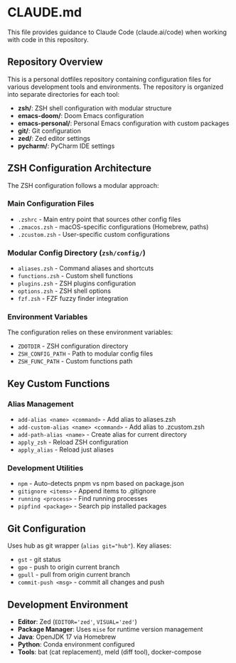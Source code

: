 # CLAUDE.md

This file provides guidance to Claude Code (claude.ai/code) when working with code in this repository.

## Repository Overview

This is a personal dotfiles repository containing configuration files for various development tools and environments. The repository is organized into separate directories for each tool:

- **zsh/**: ZSH shell configuration with modular structure
- **emacs-doom/**: Doom Emacs configuration
- **emacs-personal/**: Personal Emacs configuration with custom packages
- **git/**: Git configuration
- **zed/**: Zed editor settings
- **pycharm/**: PyCharm IDE settings

## ZSH Configuration Architecture

The ZSH configuration follows a modular approach:

### Main Configuration Files
- `.zshrc` - Main entry point that sources other config files
- `.zmacos.zsh` - macOS-specific configurations (Homebrew, paths)
- `.zcustom.zsh` - User-specific custom configurations

### Modular Config Directory (`zsh/config/`)
- `aliases.zsh` - Command aliases and shortcuts
- `functions.zsh` - Custom shell functions
- `plugins.zsh` - ZSH plugins configuration
- `options.zsh` - ZSH shell options
- `fzf.zsh` - FZF fuzzy finder integration

### Environment Variables
The configuration relies on these environment variables:
- `ZDOTDIR` - ZSH configuration directory
- `ZSH_CONFIG_PATH` - Path to modular config files
- `ZSH_FUNC_PATH` - Custom functions path

## Key Custom Functions

### Alias Management
- `add-alias <name> <command>` - Add alias to aliases.zsh
- `add-custom-alias <name> <command>` - Add alias to .zcustom.zsh  
- `add-path-alias <name>` - Create alias for current directory
- `apply_zsh` - Reload ZSH configuration
- `apply_alias` - Reload just aliases

### Development Utilities  
- `npm` - Auto-detects pnpm vs npm based on package.json
- `gitignore <items>` - Append items to .gitignore
- `running <process>` - Find running processes
- `pipfind <package>` - Search pip installed packages

## Git Configuration

Uses hub as git wrapper (`alias git="hub"`). Key aliases:
- `gst` - git status
- `gpo` - push to origin current branch  
- `gpull` - pull from origin current branch
- `commit-push <msg>` - commit all changes and push

## Development Environment

- **Editor**: Zed (`EDITOR='zed'`, `VISUAL='zed'`)
- **Package Manager**: Uses `mise` for runtime version management
- **Java**: OpenJDK 17 via Homebrew
- **Python**: Conda environment configured
- **Tools**: bat (cat replacement), meld (diff tool), docker-compose